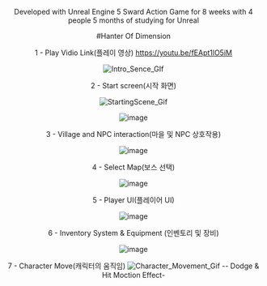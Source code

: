 <div align="center">

Developed with Unreal Engine 5 Sward Action Game for 8 weeks with 4 people 5 months of studying for Unreal

#Hanter Of Dimension

1 - Play Vidio Link(플레이 영상)
https://youtu.be/fEApt1lO5iM

![Intro_Sence_GIf](https://github.com/user-attachments/assets/badfbfaf-d8c8-4437-b9e2-174d76b37118)


2 - Start screen(시작 화면)

![StartingScene_Gif](https://github.com/user-attachments/assets/4f390fa2-c949-4120-8e18-34da95c576fb)

![image](https://github.com/user-attachments/assets/adb33d40-9006-4ba1-ac92-c83d7a80d1cf)

3 - Village and NPC interaction(마을 및 NPC 상호작용) 

![image](https://github.com/user-attachments/assets/196369e8-ab05-4d09-892f-ca07240efe1d)

4 - Select Map(보스 선택)

![image](https://github.com/user-attachments/assets/16852921-9c05-4308-8f80-1f9534c95384)

5 - Player UI(플레이어 UI)

![image](https://github.com/user-attachments/assets/5d9b22c1-4258-4634-a6bf-954043ff5ebf)

6 - Inventory System & Equipment (인벤토리 및 장비) 

![image](https://github.com/user-attachments/assets/38168979-1364-4ddc-a200-5574d5a60ccd)

7 - Character Move(캐릭터의 움직임)
![Character_Movement_Gif](https://github.com/user-attachments/assets/c81a2b55-d24a-40dd-b3db-26a4b5df4fc9)
-- Dodge & Hit Moction Effect-

<div/>
